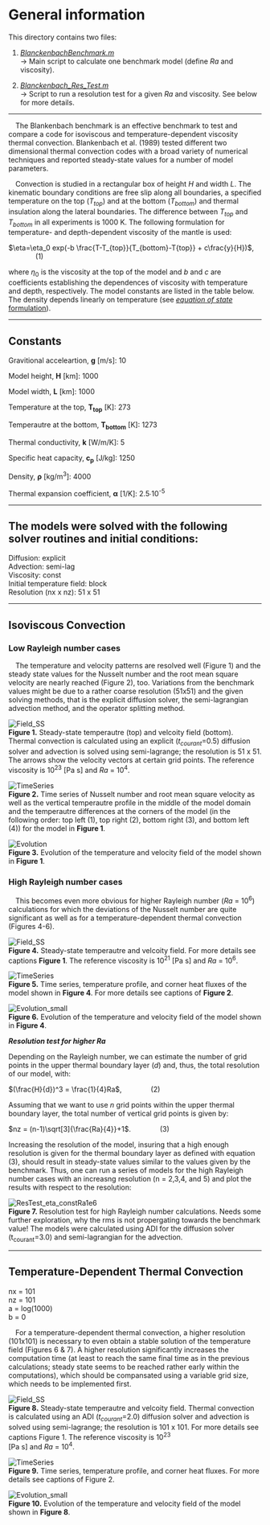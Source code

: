 # General information 

This directory contains two files: 

1. [*BlanckenbachBenchmark.m*](https://github.com/LukasFuchs/FDCSGm/blob/main/Benchmark/Blanckenbach/BlanckenbachBenchmark.m)<br>
     -> Main script to calculate one benchmark model (define *Ra* and viscosity). 
   
2. [*Blanckenbach_Res_Test.m*](https://github.com/LukasFuchs/FDCSGm/blob/main/Benchmark/Blanckenbach/Blanckenbach_Res_Test.m)<br>
     -> Script to run a resolution test for a given *Ra* and viscosity. See below for more details. 

-------------------------------------------------------------

&emsp;The Blankenbach benchmark is an effective benchmark to test and compare a code for isoviscous and temperature-dependent viscosity thermal convection. Blankenbach et al. (1989) tested different two dimensional thermal convection codes with a broad variety of numerical techniques and reported steady-state values for a number of model parameters. 

&emsp;Convection is studied in a rectangular box of height *H* and width *L*. The kinematic boundary conditions are free slip along all boundaries, a specified temperature on the top (*T<sub>top</sub>*) and at the bottom (*T<sub>bottom</sub>*) and thermal insulation along the lateral boundaries. The difference between *T<sub>top</sub>* and *T<sub>bottom</sub>* in all experiments is 1000 K. The following formulation for temperature- and depth-dependent viscosity of the mantle is used: 

$\eta=\eta_0 exp(-b \frac{T-T_{top}}{T_{bottom}-T{top}} + c\frac{y}{H})$, &emsp; &emsp; &emsp; (1)

where $\eta_0$ is the viscosity at the top of the model and *b* and *c* are coefficients establishing the dependences of viscosity with temperature and depth, respectively. The model constants are listed in the table below. The density depends linearly on temperature (see [*equation of state* formulation](https://github.com/LukasFuchs/FDCSGm/tree/main/StokesProblem#equation-of-state)). 

--------------------------------------------------------------

## **Constants**
Gravitional acceleartion, **g** [m/s]: 10

Model height, **H** [km]: 1000

Model width, **L** [km]: 1000

Temperature at the top, **T<sub>top</sub>** [K]: 273

Temperautre at the bottom, **T<sub>bottom</sub>** [K]: 1273

Thermal conductivity, **k** [W/m/K]: 5

Specific heat capacity, **c<sub>p</sub>** [J/kg]: 1250

Density, **ρ** [kg/m<sup>3</sup>]: 4000

Thermal expansion coefficient, **α** [1/K]:	2.5∙10<sup>-5</sup>

--------------------------------------------------------------

## **The models were solved with the following solver routines and initial conditions:**

Diffusion: explicit<br>
Advection: semi-lag<br>
Viscosity: const<br>
Initial temperature field: block<br>
Resolution (nx x nz): 51 x 51<br>

--------------------------------------------------------------

## Isoviscous Convection

### Low Rayleigh number cases

&emsp;The temperature and velocity patterns are resolved well (Figure 1) and the steady state values for the Nusselt number and the root mean square velocity are nearly reached (Figure 2), too. Variations from the benchmark values might be due to a rather coarse resolution (51x51) and the given solving methods, that is the explicit diffusion solver, the semi-lagrangian advection method, and the operator splitting method. 

![Field_SS](https://github.com/LukasFuchs/FDCSGm/assets/25866942/ddb79a1e-96ca-431a-b32e-b1bc7070f3d1)<br>
**Figure 1.** Steady-state temperautre (top) and velcoity field (bottom). Thermal convection is calculated using an explicit (*t<sub>courant</sub>*=0.5) diffusion solver and advection is solved using semi-lagrange; the resolution is 51 x 51. The arrows show the velocity vectors at certain grid points. The reference viscosity is 10<sup>23</sup> [Pa s] and *Ra* = 10<sup>4</sup>.

![TimeSeries](https://github.com/LukasFuchs/FDCSGm/assets/25866942/bf34bc89-ef49-41f0-82c8-21caf7094e06)<br>
**Figure 2.** Time series of Nusselt number and root mean square velocity as well as the vertical temperautre profile in the middle of the model domain and the temperautre differences at the corners of the model (in the following order: top left (1), top right (2), bottom right (3), and bottom left (4)) for the model in **Figure 1**.

![Evolution](https://github.com/LukasFuchs/FDCSGm/assets/25866942/337b3cb5-3843-49bb-b0f3-c97b505d5f03)<br>
**Figure 3.** Evolution of the temperature and velocity field of the model shown in **Figure 1**.

### High Rayleigh number cases

&emsp;This becomes even more obvious for higher Rayleigh number (*Ra* = 10<sup>6</sup>) calculations for which the deviations of the Nusselt number are quite significant as well as for a temperature-dependent thermal convection (Figures 4-6).

![Field_SS](https://github.com/LukasFuchs/FDCSGm/assets/25866942/61f23759-6024-4e85-bc17-0480a1824059)<br>
**Figure 4.** Steady-state temperautre and velcoity field. For more details see captions **Figure 1**. The reference viscosity is 10<sup>21</sup> [Pa s] and *Ra* = 10<sup>6</sup>.

![TimeSeries](https://github.com/LukasFuchs/FDCSGm/assets/25866942/a20b2c25-b554-400c-b05b-7eeb6a8e7080)<br>
**Figure 5.** Time series, temperature profile, and corner heat fluxes of the model shown in **Figure 4**. For more details see captions of **Figure 2**.

![Evolution_small](https://github.com/LukasFuchs/FDCSGm/assets/25866942/9b7e1853-094c-4556-a8c5-8a2f512efdf0)<br>
**Figure 6.** Evolution of the temperature and velocity field of the model shown in **Figure 4**.

***Resolution test for higher Ra***

Depending on the Rayleigh number, we can estimate the number of grid points in the upper thermal boundary layer (*d*) and, thus, the total resolution of our model, with:

$(\frac{H}{d})^3 = \frac{1}{4}Ra$, &emsp; &emsp; &emsp; (2)

Assuming that we want to use *n* grid points within the upper thermal boundary layer, the total number of vertical grid points is given by: 

$nz = (n-1)\sqrt[3]{\frac{Ra}{4}}+1$. &emsp; &emsp; &emsp; (3)

Increasing the resolution of the model, insuring that a high enough resolution is given for the thermal boundary layer as defined with equation (3), should result in steady-state values similar to the values given by the benchmark. Thus, one can run a series of models for the high Rayleigh number cases with an increasng resolution (n = 2,3,4, and 5) and plot the results with respect to the resolution: 

![ResTest_eta_constRa1e6](https://github.com/LukasFuchs/FDCSGm/assets/25866942/29b92c83-ddb2-498b-a0fb-c3ca3da6f24a)<br>
**Figure 7.** Resolution test for high Rayleigh number calculations. Needs some further exploration, why the rms is not propergating towards the benchmark value! The models were calculated using ADI for the diffusion solver (t<sub>courant</sub>=3.0) and semi-lagrangian for the advection. 

--------------------------------------------------------------

## Temperature-Dependent Thermal Convection

nx = 101<br>
nz = 101<br>
a = log(1000)<br>
b = 0

&emsp;For a temperature-dependent thermal convection, a higher resolution (101x101) is necessary to even obtain a stable solution of the temperature field (Figures 6 & 7). A higher resolution significantly increases the computation time (at least to reach the same final time as in the previous calculations; steady state seems to be reached rather early within the computations), which should be compansated using a variable grid size, which needs to be implemented first. 

![Field_SS](https://github.com/LukasFuchs/FDCSGm/assets/25866942/22bb63c7-8577-40fb-b4bd-b4d50d55c141)<br>
**Figure 8.**  Steady-state temperautre and velcoity field. Thermal convection is calculated using an ADI (*t<sub>courant</sub>*=2.0) diffusion solver and advection is solved using semi-lagrange; the resolution is 101 x 101. For more details see captions Figure 1. The reference viscosity is 10<sup>23</sup><br> [Pa s] and *Ra* = 10<sup>4</sup>.

![TimeSeries](https://github.com/LukasFuchs/FDCSGm/assets/25866942/6d7d3d3b-10d7-42d3-b938-8d5ddc747e6c)<br>
**Figure 9.** Time series, temperature profile, and corner heat fluxes. For more details see captions of Figure 2.

![Evolution_small](https://github.com/LukasFuchs/FDCSGm/assets/25866942/778c649c-7f6d-4763-a90f-b227a09d8ab7)<br>
**Figure 10.** Evolution of the temperature and velocity field of the model shown in **Figure 8**.
